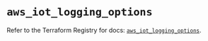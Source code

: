 # `aws_iot_logging_options`

Refer to the Terraform Registry for docs: [`aws_iot_logging_options`](https://registry.terraform.io/providers/hashicorp/aws/6.12.0/docs/resources/iot_logging_options).
